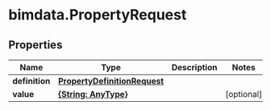 # bimdata.PropertyRequest

## Properties

Name | Type | Description | Notes
------------ | ------------- | ------------- | -------------
**definition** | [**PropertyDefinitionRequest**](PropertyDefinitionRequest.md) |  | 
**value** | [**{String: AnyType}**](AnyType.md) |  | [optional] 


